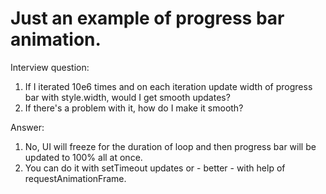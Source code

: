 # Just an example of progress bar animation.

Interview question:
1. If I iterated 10e6 times and on each iteration update width of progress
bar with style.width, would I get smooth updates?
2. If there's a problem with it, how do I make it smooth?

Answer:
1. No, UI will freeze for the duration of loop and then progress bar will be
updated to 100% all at once.
2. You can do it with setTimeout updates or - better - with help of
 requestAnimationFrame.
